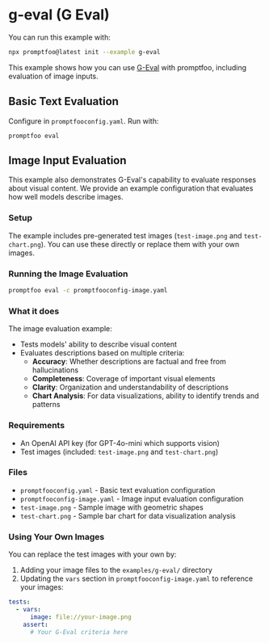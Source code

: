 # g-eval (G Eval)

You can run this example with:

```bash
npx promptfoo@latest init --example g-eval
```

This example shows how you can use [G-Eval](https://arxiv.org/abs/2303.16634) with promptfoo, including evaluation of image inputs.

## Basic Text Evaluation

Configure in `promptfooconfig.yaml`. Run with:

```
promptfoo eval
```

## Image Input Evaluation

This example also demonstrates G-Eval's capability to evaluate responses about visual content. We provide an example configuration that evaluates how well models describe images.

### Setup

The example includes pre-generated test images (`test-image.png` and `test-chart.png`). You can use these directly or replace them with your own images.

### Running the Image Evaluation

```bash
promptfoo eval -c promptfooconfig-image.yaml
```

### What it does

The image evaluation example:
- Tests models' ability to describe visual content
- Evaluates descriptions based on multiple criteria:
  - **Accuracy**: Whether descriptions are factual and free from hallucinations
  - **Completeness**: Coverage of important visual elements
  - **Clarity**: Organization and understandability of descriptions
  - **Chart Analysis**: For data visualizations, ability to identify trends and patterns

### Requirements

- An OpenAI API key (for GPT-4o-mini which supports vision)
- Test images (included: `test-image.png` and `test-chart.png`)

### Files

- `promptfooconfig.yaml` - Basic text evaluation configuration
- `promptfooconfig-image.yaml` - Image input evaluation configuration
- `test-image.png` - Sample image with geometric shapes
- `test-chart.png` - Sample bar chart for data visualization analysis

### Using Your Own Images

You can replace the test images with your own by:
1. Adding your image files to the `examples/g-eval/` directory
2. Updating the `vars` section in `promptfooconfig-image.yaml` to reference your images:

```yaml
tests:
  - vars:
      image: file://your-image.png
    assert:
      # Your G-Eval criteria here
```
